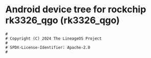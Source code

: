 # Android device tree for rockchip rk3326_qgo (rk3326_qgo)

```
#
# Copyright (C) 2024 The LineageOS Project
#
# SPDX-License-Identifier: Apache-2.0
#
```
